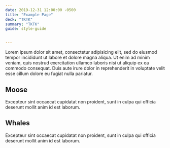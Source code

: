 ```yaml
---
date: 2019-12-31 12:00:00 -0500
title: "Example Page"
deck: "TKTK"
summary: "TKTK"
guide: style-guide


---
```


Lorem ipsum dolor sit amet, consectetur adipisicing elit, sed do eiusmod tempor incididunt ut labore et dolore magna aliqua. Ut enim ad minim veniam, quis nostrud exercitation ullamco laboris nisi ut aliquip ex ea commodo consequat. Duis aute irure dolor in reprehenderit in voluptate velit esse cillum dolore eu fugiat nulla pariatur.

## Moose
Excepteur sint occaecat cupidatat non proident, sunt in culpa qui officia deserunt mollit anim id est laborum.

## Whales
Excepteur sint occaecat cupidatat non proident, sunt in culpa qui officia deserunt mollit anim id est laborum.

